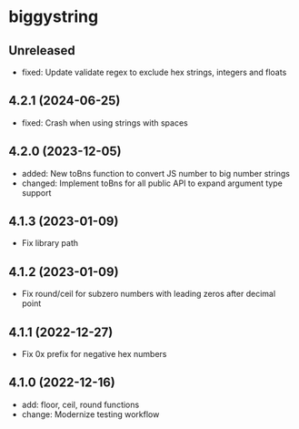 # biggystring

## Unreleased

- fixed: Update validate regex to exclude hex strings, integers and floats

## 4.2.1 (2024-06-25)

- fixed: Crash when using strings with spaces

## 4.2.0 (2023-12-05)

- added: New toBns function to convert JS number to big number strings
- changed: Implement toBns for all public API to expand argument type support

## 4.1.3 (2023-01-09)

- Fix library path

## 4.1.2 (2023-01-09)

- Fix round/ceil for subzero numbers with leading zeros after decimal point

## 4.1.1 (2022-12-27)

- Fix 0x prefix for negative hex numbers

## 4.1.0 (2022-12-16)

- add: floor, ceil, round functions
- change: Modernize testing workflow
